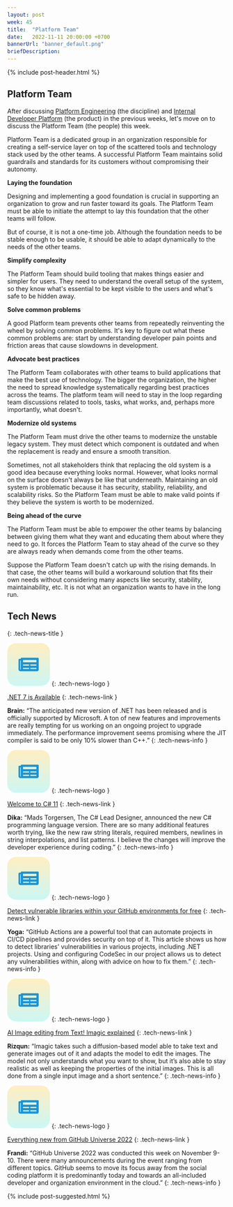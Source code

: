 ```yaml
---
layout: post
week: 45
title:  "Platform Team"
date:   2022-11-11 20:00:00 +0700
bannerUrl: "banner_default.png"
briefDescription: 
---
```


{% include post-header.html %}

## Platform Team

After discussing [Platform Engineering](https://tech-updates.polyrific.com/2022/10/28/week43-2022.html) (the discipline) and [Internal Developer Platform](https://tech-updates.polyrific.com/2022/11/04/week44-2022.html) (the product) in the previous weeks, let's move on to discuss the Platform Team (the people) this week.

Platform Team is a dedicated group in an organization responsible for creating a self-service layer on top of the scattered tools and technology stack used by the other teams. A successful Platform Team maintains solid guardrails and standards for its customers without compromising their autonomy.

__Laying the foundation__

Designing and implementing a good foundation is crucial in supporting an organization to grow and run faster toward its goals. The Platform Team must be able to initiate the attempt to lay this foundation that the other teams will follow.

But of course, it is not a one-time job. Although the foundation needs to be stable enough to be usable, it should be able to adapt dynamically to the needs of the other teams.

__Simplify complexity__

The Platform Team should build tooling that makes things easier and simpler for users. They need to understand the overall setup of the system, so they know what's essential to be kept visible to the users and what's safe to be hidden away.

__Solve common problems__

A good Platform team prevents other teams from repeatedly reinventing the wheel by solving common problems. It's key to figure out what these common problems are: start by understanding developer pain points and friction areas that cause slowdowns in development.

__Advocate best practices__

The Platform Team collaborates with other teams to build applications that make the best use of technology. The bigger the organization, the higher the need to spread knowledge systematically regarding best practices across the teams. The platform team will need to stay in the loop regarding team discussions related to tools, tasks, what works, and, perhaps more importantly, what doesn't.

__Modernize old systems__

The Platform Team must drive the other teams to modernize the unstable legacy system. They must detect which component is outdated and when the replacement is ready and ensure a smooth transition.

Sometimes, not all stakeholders think that replacing the old system is a good idea because everything looks normal. However, what looks normal on the surface doesn't always be like that underneath. Maintaining an old system is problematic because it has security, stability, reliability, and scalability risks. So the Platform Team must be able to make valid points if they believe the system is worth to be modernized.

__Being ahead of the curve__

The Platform Team must be able to empower the other teams by balancing between giving them what they want and educating them about where they need to go. It forces the Platform Team to stay ahead of the curve so they are always ready when demands come from the other teams.

Suppose the Platform Team doesn't catch up with the rising demands. In that case, the other teams will build a workaround solution that fits their own needs without considering many aspects like security, stability, maintainability, etc. It is not what an organization wants to have in the long run.

## Tech News
{: .tech-news-title }

![memo](/assets/images/tech-news.svg)
{: .tech-news-logo }

[.NET 7 is Available](https://devblogs.microsoft.com/dotnet/announcing-dotnet-7/)
{: .tech-news-link }

__Brain:__ “The anticipated new version of .NET has been released and is officially supported by Microsoft. A ton of new features and improvements are really tempting for us working on an ongoing project to upgrade immediately. The performance improvement seems promising where the JIT compiler is said to be only 10% slower than C++.”
{: .tech-news-info }

![memo](/assets/images/tech-news.svg)
{: .tech-news-logo }

[Welcome to C# 11](https://devblogs.microsoft.com/dotnet/welcome-to-csharp-11/)
{: .tech-news-link }

__Dika:__ “Mads Torgersen, The C# Lead Designer, announced the new C# programming language version. There are so many additional features worth trying, like the new raw string literals, required members, newlines in string interpolations, and list patterns. I believe the changes will improve the developer experience during coding.”
{: .tech-news-info }

![memo](/assets/images/tech-news.svg)
{: .tech-news-logo }

[Detect vulnerable libraries within your GitHub environments for free](https://dev.to/codesec/detect-vulnerable-libraries-within-your-github-environments-for-free-2mg0)
{: .tech-news-link }

__Yoga:__ “GitHub Actions are a powerful tool that can automate projects in CI/CD pipelines and provides security on top of it. This article shows us how to detect libraries' vulnerabilities in various projects, including .NET projects. Using and configuring CodeSec in our project allows us to detect any vulnerabilities within, along with advice on how to fix them.”
{: .tech-news-info }

![memo](/assets/images/tech-news.svg)
{: .tech-news-logo }

[AI Image editing from Text! Imagic explained](https://www.louisbouchard.ai/imagic/)
{: .tech-news-link }

__Rizqun:__ “Imagic takes such a diffusion-based model able to take text and generate images out of it and adapts the model to edit the images. The model not only understands what you want to show, but it’s also able to stay realistic as well as keeping the properties of the initial images. This is all done from a single input image and a short sentence.”
{: .tech-news-info }

![memo](/assets/images/tech-news.svg)
{: .tech-news-logo }

[Everything new from GitHub Universe 2022](https://github.blog/2022-11-09-everything-new-from-github-universe-2022/)
{: .tech-news-link }

__Frandi:__ “GitHub Universe 2022 was conducted this week on November 9-10. There were many announcements during the event ranging from different topics. GitHub seems to move its focus away from the social coding platform it is predominantly today and towards an all-included developer and organization environment in the cloud.”
{: .tech-news-info }

{% include post-suggested.html %}